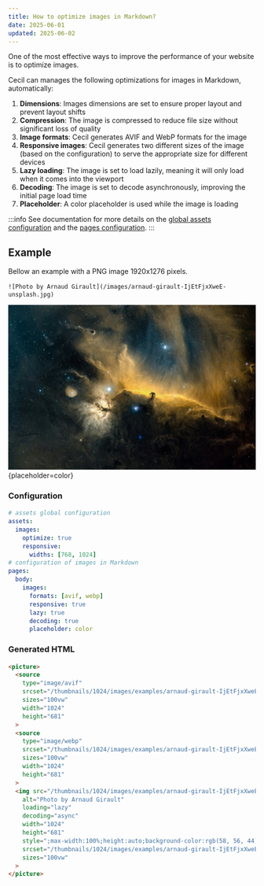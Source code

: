 ```yaml
---
title: How to optimize images in Markdown?
date: 2025-06-01
updated: 2025-06-02
---
```

One of the most effective ways to improve the performance of your website is to optimize images.

Cecil can manages the following optimizations for images in Markdown, automatically:

1. **Dimensions**: Images dimensions are set to ensure proper layout and prevent layout shifts
2. **Compression**: The image is compressed to reduce file size without significant loss of quality
3. **Image formats**: Cecil generates AVIF and WebP formats for the image
4. **Responsive images**: Cecil generates two different sizes of the image (based on the configuration) to serve the appropriate size for different devices
5. **Lazy loading**: The image is set to load lazily, meaning it will only load when it comes into the viewport
6. **Decoding**: The image is set to decode asynchronously, improving the initial page load time
7. **Placeholder**: A color placeholder is used while the image is loading

:::info
See documentation for more details on the [global assets configuration](/documentation/configuration/#assets-images) and the [pages configuration](/documentation/configuration/#pages-body-images).
:::

## Example

Bellow an example with a PNG image 1920x1276 pixels.

```twig
![Photo by Arnaud Girault](/images/arnaud-girault-IjEtFjxXweE-unsplash.jpg)
```

![Photo by Arnaud Girault](../../assets/images/examples/arnaud-girault-IjEtFjxXweE-unsplash.jpg){placeholder=color}

### Configuration

```yaml
# assets global configuration
assets:
  images:
    optimize: true
    responsive:
      widths: [768, 1024]
# configuration of images in Markdown
pages:
  body:
    images:
      formats: [avif, webp]
      responsive: true
      lazy: true
      decoding: true
      placeholder: color
```

### Generated HTML

```html
<picture>
  <source
    type="image/avif"
    srcset="/thumbnails/1024/images/examples/arnaud-girault-IjEtFjxXweE-unsplash.c0bdd31264ac3d0d364d02bced31038f.avif 1024w, /thumbnails/768/thumbnails/1024/images/examples/arnaud-girault-IjEtFjxXweE-unsplash.c0bdd31264ac3d0d364d02bced31038f.avif 768w"
    sizes="100vw"
    width="1024"
    height="681"
  >
  <source
    type="image/webp"
    srcset="/thumbnails/1024/images/examples/arnaud-girault-IjEtFjxXweE-unsplash.c0bdd31264ac3d0d364d02bced31038f.webp 1024w, /thumbnails/768/thumbnails/1024/images/examples/arnaud-girault-IjEtFjxXweE-unsplash.c0bdd31264ac3d0d364d02bced31038f.webp 768w"
    sizes="100vw"
    width="1024"
    height="681"
  >
  <img src="/thumbnails/1024/images/examples/arnaud-girault-IjEtFjxXweE-unsplash.c0bdd31264ac3d0d364d02bced31038f.jpg"
    alt="Photo by Arnaud Girault"
    loading="lazy"
    decoding="async"
    width="1024"
    height="681"
    style=";max-width:100%;height:auto;background-color:rgb(58, 56, 44);"
    srcset="/thumbnails/1024/images/examples/arnaud-girault-IjEtFjxXweE-unsplash.c0bdd31264ac3d0d364d02bced31038f.jpg 1024w, /thumbnails/768/thumbnails/1024/images/examples/arnaud-girault-IjEtFjxXweE-unsplash.c0bdd31264ac3d0d364d02bced31038f.jpg 768w"
    sizes="100vw"
  >
</picture>
```
